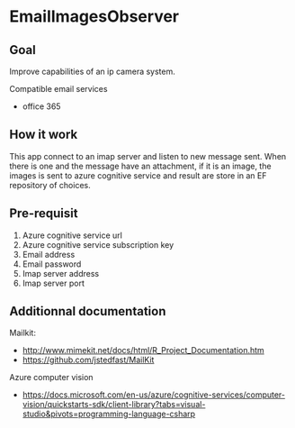# EmailImagesObserver

## Goal

Improve capabilities of an ip camera system.

Compatible email services

- office 365

## How it work

This app connect to an imap server and listen to new message sent. When there is one and the message have an attachment, if it is an image, the images is sent to azure cognitive service and result are store in an EF repository of choices.

## Pre-requisit

1. Azure cognitive service url
2. Azure cognitive service subscription key
3. Email address
4. Email password
5. Imap server address
6. Imap server port

## Additionnal documentation

Mailkit: 
 - http://www.mimekit.net/docs/html/R_Project_Documentation.htm
 - https://github.com/jstedfast/MailKit

Azure computer vision
 - https://docs.microsoft.com/en-us/azure/cognitive-services/computer-vision/quickstarts-sdk/client-library?tabs=visual-studio&pivots=programming-language-csharp